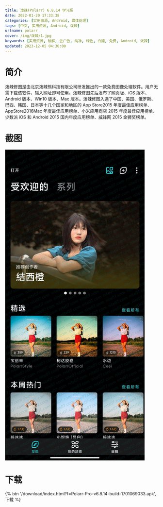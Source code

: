 ```yaml
---
title: 泼辣(Polarr) 6.8.14 学习版
date: 2022-01-20 17:33:38
categories: [实用资源, Android, 媒体处理]
tags: [中文, 实用资源, Android, 泼辣]
urlname: polarr
cover: /img/泼辣/1.jpg
keywords: [实用资源, 破解, 去广告, 纯净, 绿色, 白嫖, 免费, Android, 泼辣]
updated: 2023-12-05 04:30:00
---
```


# 简介

泼辣修图是由北京泼辣熊科技有限公司研发推出的一款免费图像处理软件。用户无需下载该软件，输入网址即可使用。泼辣修图先后发布了网页版、iOS 版本、Android 版本、Win10 版本、Mac 版本。泼辣修图入选了中国、美国、俄罗斯、巴西、韩国、日本等十几个国家和地区的 App Store2015 年度最佳应用榜单、AppStore2016Mac 年度最佳应用榜单、小米应用商店 2015 年度最佳应用榜单、少数派 iOS 和 Android 2015 国内年度应用榜单、威锋网 2015 金狮奖榜单。

# 截图

![](/img/泼辣/2.jpg)

# 下载

{% btn '/download/index.html?f=Polarr-Pro-v6.8.14-build-1701069033.apk',下载 %}
